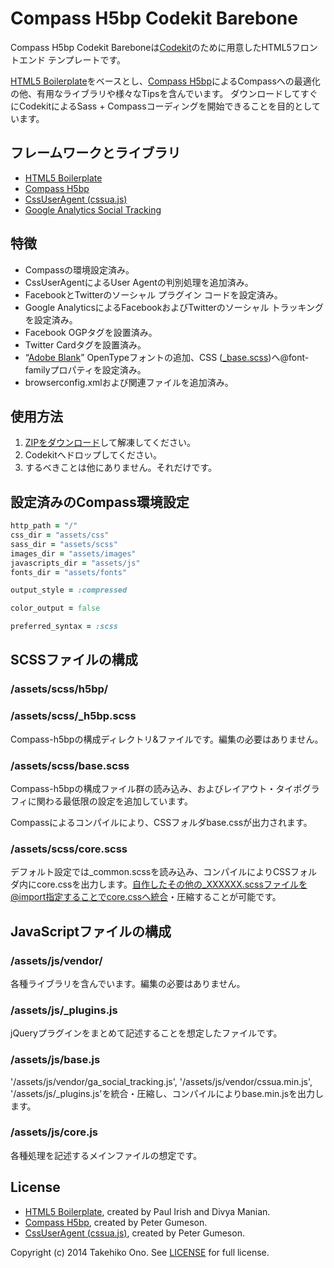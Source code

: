 # Compass H5bp Codekit Barebone

Compass H5bp Codekit Bareboneは[Codekit](https://incident57.com/codekit/)のために用意したHTML5フロントエンド テンプレートです。

[HTML5 Boilerplate](http://html5boilerplate.com/)をベースとし、[Compass H5bp](https://github.com/sporkd/compass-h5bp)によるCompassへの最適化の他、有用なライブラリや様々なTipsを含んでいます。
ダウンロードしてすぐにCodekitによるSass + Compassコーディングを開始できることを目的としています。


## フレームワークとライブラリ

* [HTML5 Boilerplate](http://html5boilerplate.com/)
* [Compass H5bp](https://github.com/sporkd/compass-h5bp)
* [CssUserAgent (cssua.js)](http://cssuseragent.org)
* [Google Analytics Social Tracking](https://code.google.com/p/analytics-api-samples/source/browse/trunk/src/tracking/javascript/v5/social/ga_social_tracking.js)


## 特徴

* Compassの環境設定済み。
* CssUserAgentによるUser Agentの判別処理を追加済み。
* FacebookとTwitterのソーシャル プラグイン コードを設定済み。
* Google AnalyticsによるFacebookおよびTwitterのソーシャル トラッキングを設定済み。
* Facebook OGPタグを設置済み。
* Twitter Cardタグを設置済み。
* “[Adobe Blank](http://sourceforge.net/adobe/adobe-blank/wiki/Home/)” OpenTypeフォントの追加、CSS ([_base.scss](https://github.com/onopko/compass-h5bp-codekit-barebone/blob/master/assets/scss/base.scss))へ@font-familyプロパティを設定済み。
* browserconfig.xmlおよび関連ファイルを追加済み。


## 使用方法

1. [ZIPをダウンロード](https://github.com/onopko/compass-h5bp-codekit-barebone/archive/master.zip)して解凍してください。
2. Codekitへドロップしてください。
3. するべきことは他にありません。それだけです。


## 設定済みのCompass環境設定

```ruby
http_path = "/"
css_dir = "assets/css"
sass_dir = "assets/scss"
images_dir = "assets/images"
javascripts_dir = "assets/js"
fonts_dir = "assets/fonts"

output_style = :compressed

color_output = false

preferred_syntax = :scss
```

## SCSSファイルの構成

### /assets/scss/h5bp/
### /assets/scss/_h5bp.scss

Compass-h5bpの構成ディレクトリ&ファイルです。編集の必要はありません。

### /assets/scss/base.scss

Compass-h5bpの構成ファイル群の読み込み、およびレイアウト・タイポグラフィに関わる最低限の設定を追加しています。

Compassによるコンパイルにより、CSSフォルダbase.cssが出力されます。

### /assets/scss/core.scss

デフォルト設定では_common.scssを読み込み、コンパイルによりCSSフォルダ内にcore.cssを出力します。自作したその他の_XXXXXX.scssファイルを@import指定することでcore.cssへ統合・圧縮することが可能です。


## JavaScriptファイルの構成

### /assets/js/vendor/

各種ライブラリを含んでいます。編集の必要はありません。

### /assets/js/_plugins.js

jQueryプラグインをまとめて記述することを想定したファイルです。

### /assets/js/base.js

'/assets/js/vendor/ga_social_tracking.js', '/assets/js/vendor/cssua.min.js', '/assets/js/_plugins.js'を統合・圧縮し、コンパイルによりbase.min.jsを出力します。

### /assets/js/core.js

各種処理を記述するメインファイルの想定です。


## License

* [HTML5 Boilerplate](http://html5boilerplate.com/), created by Paul Irish and Divya Manian.
* [Compass H5bp](https://github.com/sporkd/compass-h5bp), created by Peter Gumeson.
* [CssUserAgent (cssua.js)](http://cssuseragent.org), created by Peter Gumeson.

Copyright (c) 2014 Takehiko Ono. See [LICENSE](https://github.com/onopko/compass-h5bp-codekit-barebone/blob/master/LICENSE.md) for full license.
